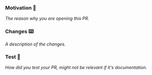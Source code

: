### Motivation 🚀
_The reason why you are opening this PR._

### Changes ⌨️
_A description of the changes._

### Test 🧪
_How did you test your PR, might not be relevant if it's documentation._
